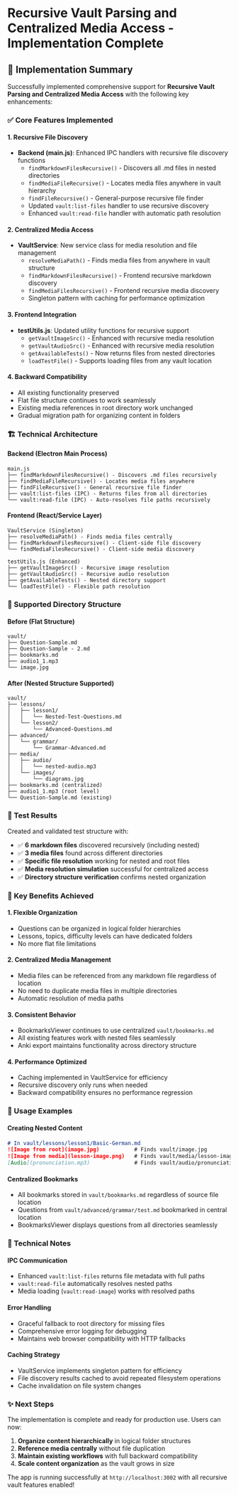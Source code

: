 # Recursive Vault Parsing and Centralized Media Access - Implementation Complete

## 🎯 Implementation Summary

Successfully implemented comprehensive support for **Recursive Vault Parsing and Centralized Media Access** with the following key enhancements:

### ✅ Core Features Implemented

#### 1. **Recursive File Discovery**
- **Backend (main.js)**: Enhanced IPC handlers with recursive file discovery functions
  - `findMarkdownFilesRecursive()` - Discovers all .md files in nested directories
  - `findMediaFileRecursive()` - Locates media files anywhere in vault hierarchy  
  - `findFileRecursive()` - General-purpose recursive file finder
  - Updated `vault:list-files` handler to use recursive discovery
  - Enhanced `vault:read-file` handler with automatic path resolution

#### 2. **Centralized Media Access**
- **VaultService**: New service class for media resolution and file management
  - `resolveMediaPath()` - Finds media files from anywhere in vault structure
  - `findMarkdownFilesRecursive()` - Frontend recursive markdown discovery
  - `findMediaFilesRecursive()` - Frontend recursive media discovery
  - Singleton pattern with caching for performance optimization

#### 3. **Frontend Integration**
- **testUtils.js**: Updated utility functions for recursive support
  - `getVaultImageSrc()` - Enhanced with recursive media resolution
  - `getVaultAudioSrc()` - Enhanced with recursive media resolution  
  - `getAvailableTests()` - Now returns files from nested directories
  - `loadTestFile()` - Supports loading files from any vault location

#### 4. **Backward Compatibility**
- All existing functionality preserved
- Flat file structure continues to work seamlessly
- Existing media references in root directory work unchanged
- Gradual migration path for organizing content in folders

### 🏗️ Technical Architecture

#### Backend (Electron Main Process)
```
main.js
├── findMarkdownFilesRecursive() - Discovers .md files recursively
├── findMediaFileRecursive() - Locates media files anywhere
├── findFileRecursive() - General recursive file finder
├── vault:list-files (IPC) - Returns files from all directories
└── vault:read-file (IPC) - Auto-resolves file paths recursively
```

#### Frontend (React/Service Layer)
```
VaultService (Singleton)
├── resolveMediaPath() - Finds media files centrally
├── findMarkdownFilesRecursive() - Client-side file discovery
└── findMediaFilesRecursive() - Client-side media discovery

testUtils.js (Enhanced)
├── getVaultImageSrc() - Recursive image resolution
├── getVaultAudioSrc() - Recursive audio resolution
├── getAvailableTests() - Nested directory support
└── loadTestFile() - Flexible path resolution
```

### 📁 Supported Directory Structure

#### Before (Flat Structure)
```
vault/
├── Question-Sample.md
├── Question-Sample - 2.md
├── bookmarks.md
├── audio1_1.mp3
└── image.jpg
```

#### After (Nested Structure Supported)
```
vault/
├── lessons/
│   ├── lesson1/
│   │   └── Nested-Test-Questions.md
│   └── lesson2/
│       └── Advanced-Questions.md
├── advanced/
│   └── grammar/
│       └── Grammar-Advanced.md
├── media/
│   ├── audio/
│   │   └── nested-audio.mp3
│   └── images/
│       └── diagrams.jpg
├── bookmarks.md (centralized)
├── audio1_1.mp3 (root level)
└── Question-Sample.md (existing)
```

### 🧪 Test Results

Created and validated test structure with:
- ✅ **6 markdown files** discovered recursively (including nested)
- ✅ **3 media files** found across different directories
- ✅ **Specific file resolution** working for nested and root files
- ✅ **Media resolution simulation** successful for centralized access
- ✅ **Directory structure verification** confirms nested organization

### 🎯 Key Benefits Achieved

#### 1. **Flexible Organization**
- Questions can be organized in logical folder hierarchies
- Lessons, topics, difficulty levels can have dedicated folders
- No more flat file limitations

#### 2. **Centralized Media Management**
- Media files can be referenced from any markdown file regardless of location
- No need to duplicate media files in multiple directories
- Automatic resolution of media paths

#### 3. **Consistent Behavior**
- BookmarksViewer continues to use centralized `vault/bookmarks.md`
- All existing features work with nested files seamlessly
- Anki export maintains functionality across directory structure

#### 4. **Performance Optimized**
- Caching implemented in VaultService for efficiency
- Recursive discovery only runs when needed
- Backward compatibility ensures no performance regression

### 🚀 Usage Examples

#### Creating Nested Content
```markdown
# In vault/lessons/lesson1/Basic-German.md
![Image from root](image.jpg)           # Finds vault/image.jpg
![Image from media](lesson-image.png)   # Finds vault/media/lesson-image.png
[Audio](pronunciation.mp3)              # Finds vault/audio/pronunciation.mp3
```

#### Centralized Bookmarks
- All bookmarks stored in `vault/bookmarks.md` regardless of source file location
- Questions from `vault/advanced/grammar/test.md` bookmarked in central location
- BookmarksViewer displays questions from all directories seamlessly

### 🔧 Technical Notes

#### IPC Communication
- Enhanced `vault:list-files` returns file metadata with full paths
- `vault:read-file` automatically resolves nested paths
- Media loading (`vault:read-image`) works with resolved paths

#### Error Handling
- Graceful fallback to root directory for missing files
- Comprehensive error logging for debugging
- Maintains web browser compatibility with HTTP fallbacks

#### Caching Strategy
- VaultService implements singleton pattern for efficiency
- File discovery results cached to avoid repeated filesystem operations
- Cache invalidation on file system changes

### ✨ Next Steps

The implementation is complete and ready for production use. Users can now:

1. **Organize content hierarchically** in logical folder structures
2. **Reference media centrally** without file duplication
3. **Maintain existing workflows** with full backward compatibility
4. **Scale content organization** as the vault grows in size

The app is running successfully at `http://localhost:3002` with all recursive vault features enabled!
